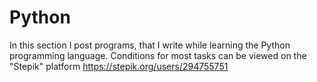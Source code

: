 # Python
In this section I post programs, that I write while learning the Python programming language.
Conditions for most tasks can be viewed on the "Stepik" platform
https://stepik.org/users/294755751
